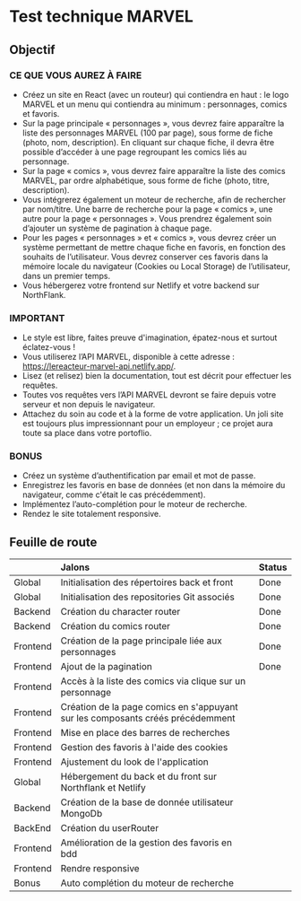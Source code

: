 # Test technique MARVEL

## Objectif

### CE QUE VOUS AUREZ À FAIRE

- Créez un site en React (avec un routeur) qui contiendra en haut : le logo MARVEL et un menu qui contiendra au minimum : personnages, comics et favoris.
- Sur la page principale « personnages », vous devrez faire apparaître la liste des personnages MARVEL (100 par page), sous forme de fiche (photo, nom, description). En cliquant sur chaque fiche, il devra être possible d’accéder à une page regroupant les comics liés au personnage.
- Sur la page « comics », vous devrez faire apparaître la liste des comics MARVEL, par ordre alphabétique, sous forme de fiche (photo, titre, description).
- Vous intégrerez également un moteur de recherche, afin de rechercher par nom/titre. Une barre de recherche pour la page « comics », une autre pour la page « personnages ». Vous prendrez également soin d’ajouter un système de pagination à chaque page.
- Pour les pages « personnages » et « comics », vous devrez créer un système permettant de mettre chaque fiche en favoris, en fonction des souhaits de l’utilisateur. Vous devrez conserver ces favoris dans la mémoire locale du navigateur (Cookies ou Local Storage) de l’utilisateur, dans un premier temps.
- Vous hébergerez votre frontend sur Netlify et votre backend sur NorthFlank.

### IMPORTANT

- Le style est libre, faites preuve d'imagination, épatez-nous et surtout éclatez-vous !
- Vous utiliserez l’API MARVEL, disponible à cette adresse : https://lereacteur-marvel-api.netlify.app/.
- Lisez (et relisez) bien la documentation, tout est décrit pour effectuer les requêtes.
- Toutes vos requêtes vers l’API MARVEL devront se faire depuis votre serveur et non depuis le navigateur.
- Attachez du soin au code et à la forme de votre application. Un joli site est toujours plus impressionnant pour un employeur ; ce projet aura toute sa place dans votre portoflio.

### BONUS

- Créez un système d’authentification par email et mot de passe.
- Enregistrez les favoris en base de données (et non dans la mémoire du navigateur, comme c'était le cas précédemment).
- Implémentez l’auto-complétion pour le moteur de recherche.
- Rendez le site totalement responsive.

## Feuille de route

|          | Jalons                                                                         | Status |
| :------- | :----------------------------------------------------------------------------- | :----- |
| Global   | Initialisation des répertoires back et front                                   | Done   |
| Global   | Initialisation des repositories Git associés                                   | Done   |
| Backend  | Création du character router                                                   | Done   |
| Backend  | Création du comics router                                                      | Done   |
| Frontend | Création de la page principale liée aux personnages                            | Done   |
| Frontend | Ajout de la pagination                                                         | Done   |
| Frontend | Accès à la liste des comics via clique sur un personnage                       |        |
| Frontend | Création de la page comics en s'appuyant sur les composants créés précédemment |        |
| Frontend | Mise en place des barres de recherches                                         |        |
| Frontend | Gestion des favoris à l'aide des cookies                                       |        |
| Frontend | Ajustement du look de l'application                                            |        |
| Global   | Hébergement du back et du front sur Northflank et Netlify                      |        |
| Backend  | Création de la base de donnée utilisateur MongoDb                              |        |
| BackEnd  | Création du userRouter                                                         |        |
| Frontend | Amélioration de la gestion des favoris en bdd                                  |        |
| Frontend | Rendre responsive                                                              |        |
| Bonus    | Auto complétion du moteur de recherche                                         |        |
